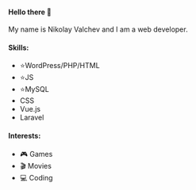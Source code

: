 #### Hello there 👋

My name is Nikolay Valchev and I am a web developer.

#### Skills:
- ⭐WordPress/PHP/HTML
- ⭐JS
- ⭐MySQL
- CSS
- Vue.js
- Laravel

#### Interests:
- 🎮 Games
- 🎬 Movies
- 💻 Coding
